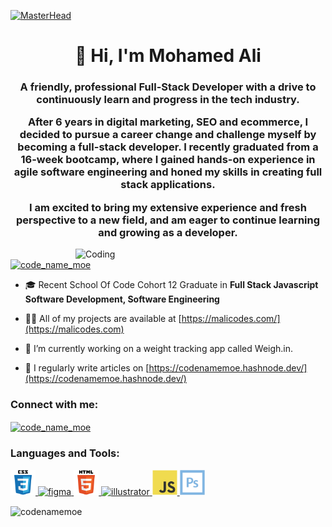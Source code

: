 [![MasterHead](https://i.postimg.cc/d3BJcsqr/Full-stack-devel-OPER-4.gif)](https://malicodes.com/)
<h1 align="center">👋 Hi, I'm Mohamed Ali</h1>
<h3 align="center">A friendly, professional Full-Stack Developer with a drive to continuously learn and progress in the tech industry. 

After 6 years in digital marketing, SEO and ecommerce, I decided to pursue a career change and challenge myself by becoming a full-stack developer. I recently graduated from a 16-week bootcamp, where I gained hands-on experience in agile software engineering and honed my skills in creating full stack applications.
  
I am excited to bring my extensive experience and fresh perspective to a new field, and am eager to continue learning and growing as a developer.</h3>
<img align="right" alt="Coding" width="400" src="https://i.pinimg.com/originals/8b/35/fe/8b35fef55fba1a201c9c7a11d3ec3d64.gif">

<p align="left"> <a href="https://twitter.com/code_name_moe" target="blank"><img src="https://img.shields.io/twitter/follow/code_name_moe?logo=twitter&style=for-the-badge" alt="code_name_moe" /></a> </p>

- 🎓  Recent School Of Code Cohort 12 Graduate in **Full Stack Javascript Software Development, Software Engineering**

- 👨‍💻 All of my projects are available at [https://malicodes.com/](https://malicodes.com)

- 🔭 I’m currently working on a weight tracking app called Weigh.in.

- 📝 I regularly write articles on [https://codenamemoe.hashnode.dev/](https://codenamemoe.hashnode.dev/)

<h3 align="left">Connect with me:</h3>
<p align="left">
<a href="https://twitter.com/code_name_moe" target="blank"><img align="center" src="https://raw.githubusercontent.com/rahuldkjain/github-profile-readme-generator/master/src/images/icons/Social/twitter.svg" alt="code_name_moe" height="30" width="40" /></a>
</p>

<h3 align="left">Languages and Tools:</h3>
<p align="left"> <a href="https://www.w3schools.com/css/" target="_blank" rel="noreferrer"> <img src="https://raw.githubusercontent.com/devicons/devicon/master/icons/css3/css3-original-wordmark.svg" alt="css3" width="40" height="40"/> </a> <a href="https://www.figma.com/" target="_blank" rel="noreferrer"> <img src="https://www.vectorlogo.zone/logos/figma/figma-icon.svg" alt="figma" width="40" height="40"/> </a> <a href="https://www.w3.org/html/" target="_blank" rel="noreferrer"> <img src="https://raw.githubusercontent.com/devicons/devicon/master/icons/html5/html5-original-wordmark.svg" alt="html5" width="40" height="40"/> </a> <a href="https://www.adobe.com/in/products/illustrator.html" target="_blank" rel="noreferrer"> <img src="https://www.vectorlogo.zone/logos/adobe_illustrator/adobe_illustrator-icon.svg" alt="illustrator" width="40" height="40"/> </a> <a href="https://developer.mozilla.org/en-US/docs/Web/JavaScript" target="_blank" rel="noreferrer"> <img src="https://raw.githubusercontent.com/devicons/devicon/master/icons/javascript/javascript-original.svg" alt="javascript" width="40" height="40"/> </a> <a href="https://www.photoshop.com/en" target="_blank" rel="noreferrer"> <img src="https://raw.githubusercontent.com/devicons/devicon/master/icons/photoshop/photoshop-line.svg" alt="photoshop" width="40" height="40"/> </a> </p>

<p><img align="center" src="https://github-readme-stats.vercel.app/api/top-langs?username=codenamemoe&show_icons=true&locale=en&layout=compact" alt="codenamemoe" /></p>


